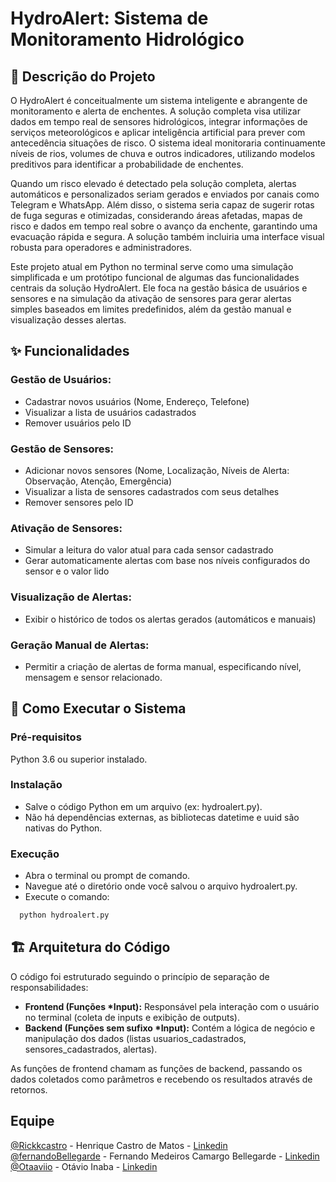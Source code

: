 # HydroAlert: Sistema de Monitoramento Hidrológico

## 📝 Descrição do Projeto

O HydroAlert é conceitualmente um sistema inteligente e abrangente de monitoramento e alerta de enchentes. A solução completa visa utilizar dados em tempo real de sensores hidrológicos, integrar informações de serviços meteorológicos e aplicar inteligência artificial para prever com antecedência situações de risco. O sistema ideal monitoraria continuamente níveis de rios, volumes de chuva e outros indicadores, utilizando modelos preditivos para identificar a probabilidade de enchentes.

Quando um risco elevado é detectado pela solução completa, alertas automáticos e personalizados seriam gerados e enviados por canais como Telegram e WhatsApp. Além disso, o sistema seria capaz de sugerir rotas de fuga seguras e otimizadas, considerando áreas afetadas, mapas de risco e dados em tempo real sobre o avanço da enchente, garantindo uma evacuação rápida e segura. A solução também incluiria uma interface visual robusta para operadores e administradores.

Este projeto atual em Python no terminal serve como uma simulação simplificada e um protótipo funcional de algumas das funcionalidades centrais da solução HydroAlert. Ele foca na gestão básica de usuários e sensores e na simulação da ativação de sensores para gerar alertas simples baseados em limites predefinidos, além da gestão manual e visualização desses alertas.

## ✨ Funcionalidades

### Gestão de Usuários:

- Cadastrar novos usuários (Nome, Endereço, Telefone)
- Visualizar a lista de usuários cadastrados
- Remover usuários pelo ID

### Gestão de Sensores:

- Adicionar novos sensores (Nome, Localização, Níveis de Alerta: Observação, Atenção, Emergência)
- Visualizar a lista de sensores cadastrados com seus detalhes
- Remover sensores pelo ID

### Ativação de Sensores:

- Simular a leitura do valor atual para cada sensor cadastrado
- Gerar automaticamente alertas com base nos níveis configurados do sensor e o valor lido

### Visualização de Alertas:

- Exibir o histórico de todos os alertas gerados (automáticos e manuais)

### Geração Manual de Alertas:

- Permitir a criação de alertas de forma manual, especificando nível, mensagem e sensor relacionado.

## 🚀 Como Executar o Sistema

### Pré-requisitos

Python 3.6 ou superior instalado.

### Instalação

- Salve o código Python em um arquivo (ex: hydroalert.py).
- Não há dependências externas, as bibliotecas datetime e uuid são nativas do Python.

### Execução

- Abra o terminal ou prompt de comando.
- Navegue até o diretório onde você salvou o arquivo hydroalert.py.
- Execute o comando:

```bash
  python hydroalert.py
```

## 🏗️ Arquitetura do Código

O código foi estruturado seguindo o princípio de separação de responsabilidades:

- **Frontend (Funções \*Input):** Responsável pela interação com o usuário no terminal (coleta de inputs e exibição de outputs).
- **Backend (Funções sem sufixo \*Input):** Contém a lógica de negócio e manipulação dos dados (listas usuarios_cadastrados, sensores_cadastrados, alertas).

As funções de frontend chamam as funções de backend, passando os dados coletados como parâmetros e recebendo os resultados através de retornos.

## Equipe

[@Rickkcastro](https://github.com/RickkCastro) - Henrique Castro de Matos - [Linkedin](https://www.linkedin.com/in/rickkcastro/) <br>
[@fernandoBellegarde](https://github.com/fernandoBellegarde) - Fernando Medeiros Camargo Bellegarde - [Linkedin](https://www.linkedin.com/in/fernandobellegarde/) <br>
[@Otaaviio](https://github.com/Otaaviio) - Otávio Inaba - [Linkedin](https://www.linkedin.com/in/otávio-inaba-46379124a/) <br>
